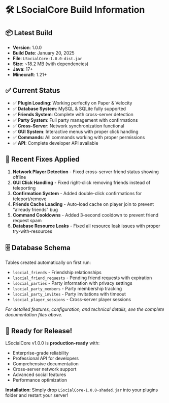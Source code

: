 # 🛠️ LSocialCore Build Information

## 📦 Latest Build
- **Version**: 1.0.0
- **Build Date**: January 20, 2025
- **File**: `LSocialCore-1.0.0-dist.jar`
- **Size**: ~18.2 MB (with dependencies)
- **Java**: 17+
- **Minecraft**: 1.21+

## ✅ Current Status
- ✅ **Plugin Loading**: Working perfectly on Paper & Velocity
- ✅ **Database System**: MySQL & SQLite fully supported
- ✅ **Friends System**: Complete with cross-server detection
- ✅ **Party System**: Full party management with confirmations
- ✅ **Cross-Server**: Network synchronization functional
- ✅ **GUI System**: Interactive menus with proper click handling
- ✅ **Commands**: All commands working with proper permissions
- ✅ **API**: Complete developer API available

## 🔧 Recent Fixes Applied
1. **Network Player Detection** - Fixed cross-server friend status showing offline
2. **GUI Click Handling** - Fixed right-click removing friends instead of teleporting
3. **Confirmation System** - Added double-click confirmations for teleport/remove
4. **Friends Cache Loading** - Auto-load cache on player join to prevent "already friends" bug
5. **Command Cooldowns** - Added 3-second cooldown to prevent friend request spam
6. **Database Resource Leaks** - Fixed all resource leak issues with proper try-with-resources


## 🗄️ Database Schema
Tables created automatically on first run:
- `lsocial_friends` - Friendship relationships
- `lsocial_friend_requests` - Pending friend requests with expiration
- `lsocial_parties` - Party information with privacy settings
- `lsocial_party_members` - Party membership tracking
- `lsocial_party_invites` - Party invitations with timeout
- `lsocial_player_sessions` - Cross-server player sessions

*For detailed features, configuration, and technical details, see the complete documentation files above.*

## 🎉 Ready for Release!

LSocialCore v1.0.0 is **production-ready** with:
- Enterprise-grade reliability
- Professional API for developers
- Comprehensive documentation
- Cross-server network support
- Advanced social features
- Performance optimization

**Installation**: Simply drop `LSocialCore-1.0.0-shaded.jar` into your plugins folder and restart your server! 